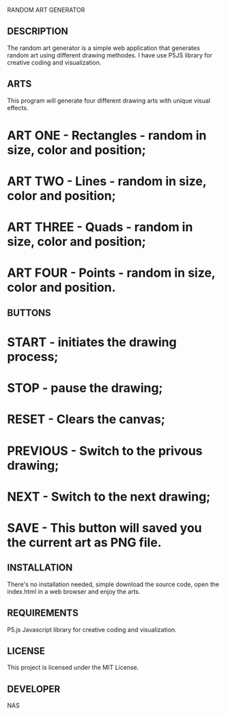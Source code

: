 RANDOM ART GENERATOR

## DESCRIPTION

The random art generator is a simple web application that generates random art using different drawing methodes. I have use P5JS library for creative coding and visualization.

## ARTS

This program will generate four different drawing arts with unique visual effects. 

# ART ONE - Rectangles - random in size, color and position;
# ART TWO - Lines - random in size, color and position;
# ART THREE - Quads - random in size, color and position;
# ART FOUR - Points - random in size, color and position.

## BUTTONS

# START - initiates the drawing process;
# STOP - pause the drawing;
# RESET - Clears the canvas;
# PREVIOUS - Switch to the privous drawing;
# NEXT - Switch to the next drawing;
# SAVE - This button will saved you the current art as PNG file.

## INSTALLATION

There's no installation needed, simple download the source code, open the index.html in a web browser and enjoy the arts.

## REQUIREMENTS

P5.js Javascript library for creative coding and visualization.

## LICENSE 

This project is licensed under the MIT License.

## DEVELOPER

NAS

